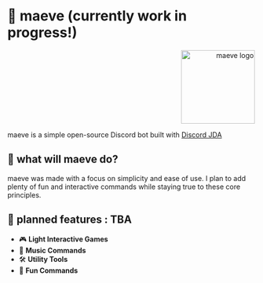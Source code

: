 # 🌟 maeve (currently work in progress!)

<div style="text-align: right;">
    <img src="https://github.com/user-attachments/assets/0f3f1139-dc94-411f-9a38-06a21fe40cb2" width="150" alt="maeve logo">
</div>

maeve is a simple open-source Discord bot built with [Discord JDA](https://github.com/discord-jda/JDA)

## 📖 what will maeve do?
maeve was made with a focus on simplicity and ease of use. I plan to add plenty of fun and interactive commands while staying true to these core principles.

## 🚀 planned features : TBA

- 🎮 **Light Interactive Games**
- 🎵 **Music Commands**
- 🛠️ **Utility Tools**
- 💬 **Fun Commands**
